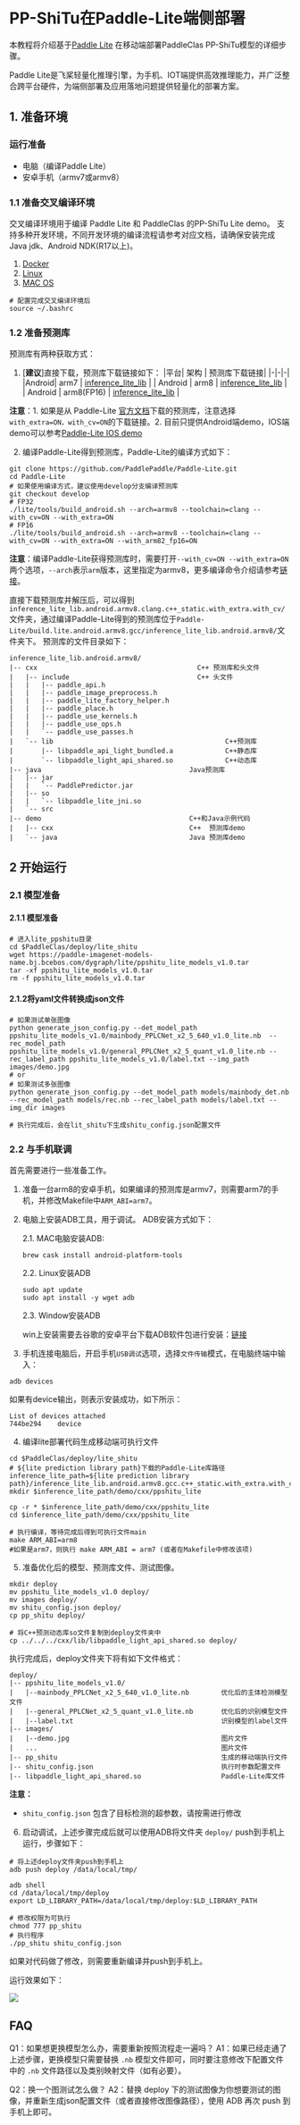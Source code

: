 # PP-ShiTu在Paddle-Lite端侧部署

本教程将介绍基于[Paddle Lite](https://github.com/PaddlePaddle/Paddle-Lite) 在移动端部署PaddleClas PP-ShiTu模型的详细步骤。

Paddle Lite是飞桨轻量化推理引擎，为手机、IOT端提供高效推理能力，并广泛整合跨平台硬件，为端侧部署及应用落地问题提供轻量化的部署方案。

## 1. 准备环境

### 运行准备
- 电脑（编译Paddle Lite）
- 安卓手机（armv7或armv8）

### 1.1 准备交叉编译环境
交叉编译环境用于编译 Paddle Lite 和 PaddleClas 的PP-ShiTu Lite demo。
支持多种开发环境，不同开发环境的编译流程请参考对应文档，请确保安装完成Java jdk、Android NDK(R17以上)。

1. [Docker](https://paddle-lite.readthedocs.io/zh/latest/source_compile/compile_env.html#docker)
2. [Linux](https://paddle-lite.readthedocs.io/zh/latest/source_compile/compile_env.html#linux)
3. [MAC OS](https://paddle-lite.readthedocs.io/zh/latest/source_compile/compile_env.html#mac-os)

```shell
# 配置完成交叉编译环境后
source ~/.bashrc
```

### 1.2 准备预测库

预测库有两种获取方式：
1. [**建议**]直接下载，预测库下载链接如下：
      |平台| 架构 | 预测库下载链接|
      |-|-|-|
      |Android| arm7 | [inference_lite_lib](https://github.com/PaddlePaddle/Paddle-Lite/releases/download/v2.10-rc/inference_lite_lib.android.armv7.clang.c++_static.with_extra.with_cv.tar.gz) |
      | Android | arm8 | [inference_lite_lib](https://github.com/PaddlePaddle/Paddle-Lite/releases/download/v2.10-rc/inference_lite_lib.android.armv8.clang.c++_static.with_extra.with_cv.tar.gz)  |
      | Android | arm8(FP16) | [inference_lite_lib](https://github.com/PaddlePaddle/Paddle-Lite/releases/download/v2.10-rc/inference_lite_lib.android.armv8_clang_c++_static_with_extra_with_cv_with_fp16.tiny_publish_427e46.zip)  |

**注意**：1. 如果是从 Paddle-Lite [官方文档](https://paddle-lite.readthedocs.io/zh/latest/quick_start/release_lib.html#android-toolchain-gcc)下载的预测库，注意选择`with_extra=ON，with_cv=ON`的下载链接。2. 目前只提供Android端demo，IOS端demo可以参考[Paddle-Lite IOS demo](https://github.com/PaddlePaddle/Paddle-Lite-Demo/tree/master/PaddleLite-ios-demo)


2. 编译Paddle-Lite得到预测库，Paddle-Lite的编译方式如下：
```shell
git clone https://github.com/PaddlePaddle/Paddle-Lite.git
cd Paddle-Lite
# 如果使用编译方式，建议使用develop分支编译预测库
git checkout develop
# FP32
./lite/tools/build_android.sh --arch=armv8 --toolchain=clang --with_cv=ON --with_extra=ON
# FP16
./lite/tools/build_android.sh --arch=armv8 --toolchain=clang --with_cv=ON --with_extra=ON --with_arm82_fp16=ON
```

**注意**：编译Paddle-Lite获得预测库时，需要打开`--with_cv=ON --with_extra=ON`两个选项，`--arch`表示`arm`版本，这里指定为armv8，更多编译命令介绍请参考[链接](https://paddle-lite.readthedocs.io/zh/latest/source_compile/compile_andriod.html#id2)。

直接下载预测库并解压后，可以得到`inference_lite_lib.android.armv8.clang.c++_static.with_extra.with_cv/`文件夹，通过编译Paddle-Lite得到的预测库位于`Paddle-Lite/build.lite.android.armv8.gcc/inference_lite_lib.android.armv8/`文件夹下。
预测库的文件目录如下：

```
inference_lite_lib.android.armv8/
|-- cxx                                        C++ 预测库和头文件
|   |-- include                                C++ 头文件
|   |   |-- paddle_api.h
|   |   |-- paddle_image_preprocess.h
|   |   |-- paddle_lite_factory_helper.h
|   |   |-- paddle_place.h
|   |   |-- paddle_use_kernels.h
|   |   |-- paddle_use_ops.h
|   |   `-- paddle_use_passes.h
|   `-- lib                                           C++预测库
|       |-- libpaddle_api_light_bundled.a             C++静态库
|       `-- libpaddle_light_api_shared.so             C++动态库
|-- java                                     Java预测库
|   |-- jar
|   |   `-- PaddlePredictor.jar
|   |-- so
|   |   `-- libpaddle_lite_jni.so
|   `-- src
|-- demo                                     C++和Java示例代码
|   |-- cxx                                  C++  预测库demo
|   `-- java                                 Java 预测库demo
```

## 2 开始运行

### 2.1 模型准备


#### 2.1.1 模型准备

```shell
# 进入lite_ppshitu目录
cd $PaddleClas/deploy/lite_shitu
wget https://paddle-imagenet-models-name.bj.bcebos.com/dygraph/lite/ppshitu_lite_models_v1.0.tar
tar -xf ppshitu_lite_models_v1.0.tar
rm -f ppshitu_lite_models_v1.0.tar
```

#### 2.1.2将yaml文件转换成json文件

```shell
# 如果测试单张图像
python generate_json_config.py --det_model_path ppshitu_lite_models_v1.0/mainbody_PPLCNet_x2_5_640_v1.0_lite.nb  --rec_model_path ppshitu_lite_models_v1.0/general_PPLCNet_x2_5_quant_v1.0_lite.nb --rec_label_path ppshitu_lite_models_v1.0/label.txt --img_path images/demo.jpg
# or
# 如果测试多张图像
python generate_json_config.py --det_model_path models/mainbody_det.nb  --rec_model_path models/rec.nb --rec_label_path models/label.txt --img_dir images

# 执行完成后，会在lit_shitu下生成shitu_config.json配置文件

```

### 2.2 与手机联调

首先需要进行一些准备工作。
1. 准备一台arm8的安卓手机，如果编译的预测库是armv7，则需要arm7的手机，并修改Makefile中`ARM_ABI=arm7`。
2. 电脑上安装ADB工具，用于调试。 ADB安装方式如下：

    2.1. MAC电脑安装ADB:

    ```shell
    brew cask install android-platform-tools
    ```
    2.2. Linux安装ADB
    ```shell
    sudo apt update
    sudo apt install -y wget adb
    ```
    2.3. Window安装ADB

    win上安装需要去谷歌的安卓平台下载ADB软件包进行安装：[链接](https://developer.android.com/studio)

3. 手机连接电脑后，开启手机`USB调试`选项，选择`文件传输`模式，在电脑终端中输入：

```shell
adb devices
```
如果有device输出，则表示安装成功，如下所示：
```
List of devices attached
744be294    device
```

4. 编译lite部署代码生成移动端可执行文件

```shell
cd $PaddleClas/deploy/lite_shitu
# ${lite prediction library path}下载的Paddle-Lite库路径
inference_lite_path=${lite prediction library path}/inference_lite_lib.android.armv8.gcc.c++_static.with_extra.with_cv/
mkdir $inference_lite_path/demo/cxx/ppshitu_lite

cp -r * $inference_lite_path/demo/cxx/ppshitu_lite
cd $inference_lite_path/demo/cxx/ppshitu_lite

# 执行编译，等待完成后得到可执行文件main
make ARM_ABI=arm8
#如果是arm7，则执行 make ARM_ABI = arm7 (或者在Makefile中修改该项)
```

5. 准备优化后的模型、预测库文件、测试图像。

```shell
mkdir deploy
mv ppshitu_lite_models_v1.0 deploy/
mv images deploy/
mv shitu_config.json deploy/
cp pp_shitu deploy/

# 将C++预测动态库so文件复制到deploy文件夹中
cp ../../../cxx/lib/libpaddle_light_api_shared.so deploy/
```

执行完成后，deploy文件夹下将有如下文件格式：

```shell
deploy/
|-- ppshitu_lite_models_v1.0/
|   |--mainbody_PPLCNet_x2_5_640_v1.0_lite.nb        优化后的主体检测模型文件
|   |--general_PPLCNet_x2_5_quant_v1.0_lite.nb       优化后的识别模型文件
|   |--label.txt                                     识别模型的label文件
|-- images/
|   |--demo.jpg                                      图片文件
|   ...                                              图片文件
|-- pp_shitu                                         生成的移动端执行文件
|-- shitu_config.json                                执行时参数配置文件
|-- libpaddle_light_api_shared.so                    Paddle-Lite库文件
```

**注意：**
*  `shitu_config.json` 包含了目标检测的超参数，请按需进行修改

6. 启动调试，上述步骤完成后就可以使用ADB将文件夹 `deploy/` push到手机上运行，步骤如下：

```shell
# 将上述deploy文件夹push到手机上
adb push deploy /data/local/tmp/

adb shell
cd /data/local/tmp/deploy
export LD_LIBRARY_PATH=/data/local/tmp/deploy:$LD_LIBRARY_PATH

# 修改权限为可执行
chmod 777 pp_shitu
# 执行程序
./pp_shitu shitu_config.json
```

如果对代码做了修改，则需要重新编译并push到手机上。

运行效果如下：

![](../../docs/images/ppshitu_lite_demo.png)

## FAQ
Q1：如果想更换模型怎么办，需要重新按照流程走一遍吗？
A1：如果已经走通了上述步骤，更换模型只需要替换 `.nb` 模型文件即可，同时要注意修改下配置文件中的 `.nb` 文件路径以及类别映射文件（如有必要）。

Q2：换一个图测试怎么做？
A2：替换 deploy 下的测试图像为你想要测试的图像，并重新生成json配置文件（或者直接修改图像路径），使用 ADB 再次 push 到手机上即可。
